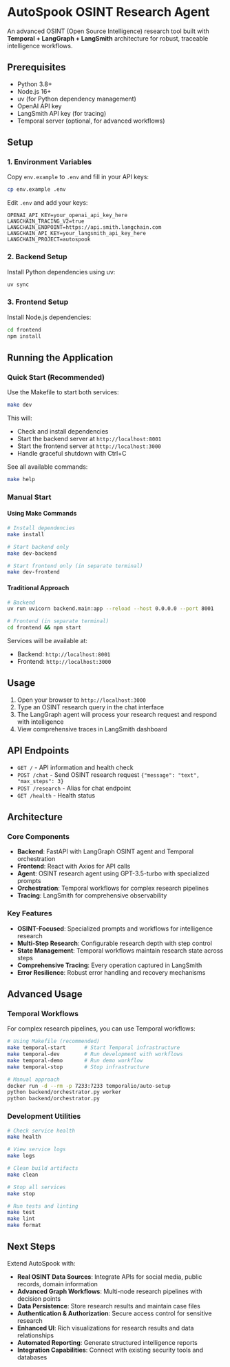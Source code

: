 # AutoSpook OSINT Research Agent

An advanced OSINT (Open Source Intelligence) research tool built with **Temporal + LangGraph + LangSmith** architecture for robust, traceable intelligence workflows.

## Prerequisites

- Python 3.8+
- Node.js 16+
- uv (for Python dependency management)
- OpenAI API key
- LangSmith API key (for tracing)
- Temporal server (optional, for advanced workflows)

## Setup

### 1. Environment Variables

Copy `env.example` to `.env` and fill in your API keys:

```bash
cp env.example .env
```

Edit `.env` and add your keys:
```
OPENAI_API_KEY=your_openai_api_key_here
LANGCHAIN_TRACING_V2=true
LANGCHAIN_ENDPOINT=https://api.smith.langchain.com
LANGCHAIN_API_KEY=your_langsmith_api_key_here
LANGCHAIN_PROJECT=autospook
```

### 2. Backend Setup

Install Python dependencies using uv:

```bash
uv sync
```

### 3. Frontend Setup

Install Node.js dependencies:

```bash
cd frontend
npm install
```

## Running the Application

### Quick Start (Recommended)

Use the Makefile to start both services:

```bash
make dev
```

This will:
- Check and install dependencies
- Start the backend server at `http://localhost:8001`
- Start the frontend server at `http://localhost:3000`
- Handle graceful shutdown with Ctrl+C

See all available commands:
```bash
make help
```

### Manual Start

#### Using Make Commands

```bash
# Install dependencies
make install

# Start backend only
make dev-backend

# Start frontend only (in separate terminal)
make dev-frontend
```

#### Traditional Approach

```bash
# Backend
uv run uvicorn backend.main:app --reload --host 0.0.0.0 --port 8001

# Frontend (in separate terminal)
cd frontend && npm start
```

Services will be available at:
- Backend: `http://localhost:8001`
- Frontend: `http://localhost:3000`

## Usage

1. Open your browser to `http://localhost:3000`
2. Type an OSINT research query in the chat interface
3. The LangGraph agent will process your research request and respond with intelligence
4. View comprehensive traces in LangSmith dashboard

## API Endpoints

- `GET /` - API information and health check
- `POST /chat` - Send OSINT research request `{"message": "text", "max_steps": 3}`
- `POST /research` - Alias for chat endpoint
- `GET /health` - Health status

## Architecture

### Core Components
- **Backend**: FastAPI with LangGraph OSINT agent and Temporal orchestration
- **Frontend**: React with Axios for API calls
- **Agent**: OSINT research agent using GPT-3.5-turbo with specialized prompts
- **Orchestration**: Temporal workflows for complex research pipelines
- **Tracing**: LangSmith for comprehensive observability

### Key Features
- **OSINT-Focused**: Specialized prompts and workflows for intelligence research
- **Multi-Step Research**: Configurable research depth with step control
- **State Management**: Temporal workflows maintain research state across steps
- **Comprehensive Tracing**: Every operation captured in LangSmith
- **Error Resilience**: Robust error handling and recovery mechanisms

## Advanced Usage

### Temporal Workflows

For complex research pipelines, you can use Temporal workflows:

```bash
# Using Makefile (recommended)
make temporal-start      # Start Temporal infrastructure
make temporal-dev        # Run development with workflows
make temporal-demo       # Run demo workflow
make temporal-stop       # Stop infrastructure

# Manual approach
docker run -d --rm -p 7233:7233 temporalio/auto-setup
python backend/orchestrator.py worker
python backend/orchestrator.py
```

### Development Utilities

```bash
# Check service health
make health

# View service logs
make logs

# Clean build artifacts
make clean

# Stop all services
make stop

# Run tests and linting
make test
make lint
make format
```

## Next Steps

Extend AutoSpook with:

- **Real OSINT Data Sources**: Integrate APIs for social media, public records, domain information
- **Advanced Graph Workflows**: Multi-node research pipelines with decision points
- **Data Persistence**: Store research results and maintain case files
- **Authentication & Authorization**: Secure access control for sensitive research
- **Enhanced UI**: Rich visualizations for research results and data relationships
- **Automated Reporting**: Generate structured intelligence reports
- **Integration Capabilities**: Connect with existing security tools and databases 